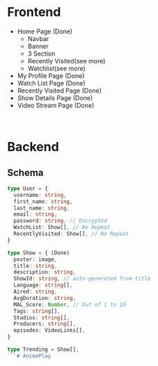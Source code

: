 # Frontend
- Home Page (Done)
  - Navbar
  - Banner
  - 3 Section
  - Recently Visited(see more)
  - Watchlist(see more)
- My Profile Page (Done)
- Watch List Page (Done)
- Recently Visited Page (Done)
- Show Details Page (Done)
- Video Stream Page (Done)

<br>

# Backend
## Schema

```typescript
type User = {
  username: string,
  first_name: string,
  last_name: string,
  email: string,
  password: string, // Encrypted
  WatchList: Show[], // No Repeat
  RecentlyVisited: Show[], // No Repeat 
}

type Show = { (Done)
  poster: image,
  title: string,
  description: string,
  ShowId: string, // auto-generated from title
  Language: string[],
  Aired: string,
  AvgDuration: string,
  MAL_Score: Number, // Out of 1 to 10
  Tags: string[],
  Studios: string[],
  Producers: string[],
  episodes: VideoLinks[],
}

type Trending = Show[];
```#   A n i m e P l a y  
 